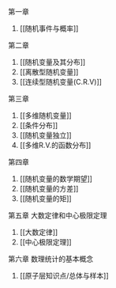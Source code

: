 第一章
1. [[随机事件与概率]]

第二章
1. [[随机变量及其分布]]
2. [[离散型随机变量]]
3. [[连续型随机变量(C.R.V)]]

第三章
1. [[多维随机变量]]
2. [[条件分布]]
3. [[随机变量独立]]
4. [[多维R.V.的函数分布]]

第四章
1. [[随机变量的数学期望]]
2. [[随机变量的方差]]
3. [[随机变量的矩]]

第五章 大数定律和中心极限定理
1. [[大数定律]]
2. [[中心极限定理]]

第六章 数理统计的基本概念
1. [[原子层知识点/总体与样本]]